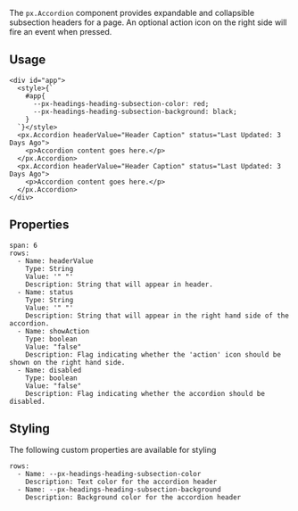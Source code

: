 The `px.Accordion` component provides expandable and collapsible subsection headers for a page.
An optional action icon on the right side will fire an event when pressed.



## Usage

```react
<div id="app">
  <style>{`
    #app{
      --px-headings-heading-subsection-color: red;
      --px-headings-heading-subsection-background: black;
    }
  `}</style>
  <px.Accordion headerValue="Header Caption" status="Last Updated: 3 Days Ago">
    <p>Accordion content goes here.</p>
  </px.Accordion>
  <px.Accordion headerValue="Header Caption" status="Last Updated: 3 Days Ago">
    <p>Accordion content goes here.</p>
  </px.Accordion>
</div>
```


## Properties

```table
span: 6
rows:
  - Name: headerValue
    Type: String
    Value: '" "'
    Description: String that will appear in header.
  - Name: status
    Type: String
    Value: '" "'
    Description: String that will appear in the right hand side of the accordion.
  - Name: showAction
    Type: boolean
    Value: "false"
    Description: Flag indicating whether the 'action' icon should be shown on the right hand side.
  - Name: disabled
    Type: boolean
    Value: "false"
    Description: Flag indicating whether the accordion should be disabled.
```

## Styling
The following custom properties are available for styling

```table
rows:
  - Name: --px-headings-heading-subsection-color
    Description: Text color for the accordion header
  - Name: --px-headings-heading-subsection-background
    Description: Background color for the accordion header
```
